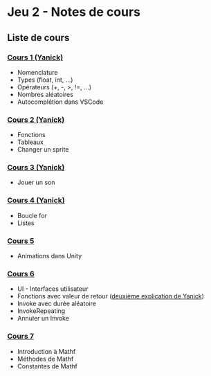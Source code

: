 # Jeu 2 - Notes de cours

## Liste de cours

### [Cours 1 (Yanick)](http://prof-tim.cstj.qc.ca/cours/jeu2/notes/)
- Nomenclature
- Types (float, int, ...)
- Opérateurs (+, -, >, !=, ...)
- Nombres aléatoires
- Autocomplétion dans VSCode

### [Cours 2 (Yanick)](http://prof-tim.cstj.qc.ca/cours/jeu2/notes/)
- Fonctions
- Tableaux
- Changer un sprite

### [Cours 3 (Yanick)](http://prof-tim.cstj.qc.ca/cours/jeu2/notes/)
- Jouer un son

### [Cours 4 (Yanick)](http://prof-tim.cstj.qc.ca/cours/jeu2/notes/)
- Boucle for
- Listes

### [Cours 5](05.md)
- Animations dans Unity

### [Cours 6](06.md)
- UI - Interfaces utilisateur
- Fonctions avec valeur de retour ([deuxième explication de Yanick](http://prof-tim.cstj.qc.ca/cours/jeu2/notes/cours03/fonctions_retour.html))
- Invoke avec durée aléatoire
- InvokeRepeating
- Annuler un Invoke

### [Cours 7](07.md)
- Introduction à Mathf
- Méthodes de Mathf
- Constantes de Mathf